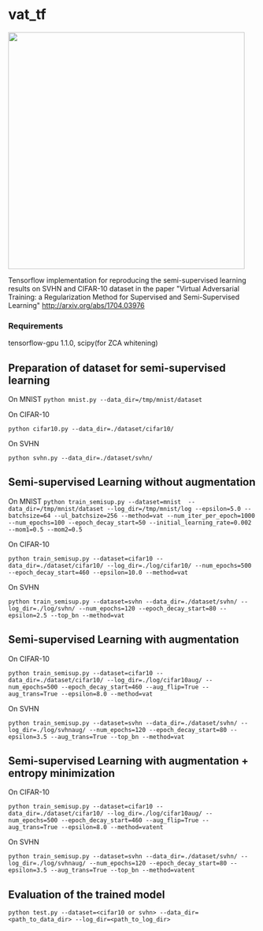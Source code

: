 # vat_tf

<img src="https://github.com/takerum/vat_tf/raw/master/vat.gif" width="480">

Tensorflow implementation for reproducing the semi-supervised learning results on SVHN and CIFAR-10 dataset in the paper "Virtual Adversarial Training: a Regularization Method for Supervised and Semi-Supervised Learning" http://arxiv.org/abs/1704.03976

### Requirements
tensorflow-gpu 1.1.0, scipy(for ZCA whitening)

## Preparation of dataset for semi-supervised learning
On MNIST
```python mnist.py --data_dir=/tmp/mnist/dataset```

On CIFAR-10

```python cifar10.py --data_dir=./dataset/cifar10/```

On SVHN

```python svhn.py --data_dir=./dataset/svhn/```

## Semi-supervised Learning without augmentation 
On MNIST
```python train_semisup.py --dataset=mnist  --data_dir=/tmp/mnist/dataset --log_dir=/tmp/mnist/log --epsilon=5.0 --batchsize=64 --ul_batchsize=256 --method=vat --num_iter_per_epoch=1000 --num_epochs=100 --epoch_decay_start=50 --initial_learning_rate=0.002 --mom1=0.5 --mom2=0.5```

On CIFAR-10

```python train_semisup.py --dataset=cifar10 --data_dir=./dataset/cifar10/ --log_dir=./log/cifar10/ --num_epochs=500 --epoch_decay_start=460 --epsilon=10.0 --method=vat```

On SVHN

```python train_semisup.py --dataset=svhn --data_dir=./dataset/svhn/ --log_dir=./log/svhn/ --num_epochs=120 --epoch_decay_start=80 --epsilon=2.5 --top_bn --method=vat```

## Semi-supervised Learning with augmentation 
On CIFAR-10

```python train_semisup.py --dataset=cifar10 --data_dir=./dataset/cifar10/ --log_dir=./log/cifar10aug/ --num_epochs=500 --epoch_decay_start=460 --aug_flip=True --aug_trans=True --epsilon=8.0 --method=vat```

On SVHN

```python train_semisup.py --dataset=svhn --data_dir=./dataset/svhn/ --log_dir=./log/svhnaug/ --num_epochs=120 --epoch_decay_start=80 --epsilon=3.5 --aug_trans=True --top_bn --method=vat```

## Semi-supervised Learning with augmentation + entropy minimization
On CIFAR-10

```python train_semisup.py --dataset=cifar10 --data_dir=./dataset/cifar10/ --log_dir=./log/cifar10aug/ --num_epochs=500 --epoch_decay_start=460 --aug_flip=True --aug_trans=True --epsilon=8.0 --method=vatent```

On SVHN

```python train_semisup.py --dataset=svhn --data_dir=./dataset/svhn/ --log_dir=./log/svhnaug/ --num_epochs=120 --epoch_decay_start=80 --epsilon=3.5 --aug_trans=True --top_bn --method=vatent```


## Evaluation of the trained model
```python test.py --dataset=<cifar10 or svhn> --data_dir=<path_to_data_dir> --log_dir=<path_to_log_dir>```


